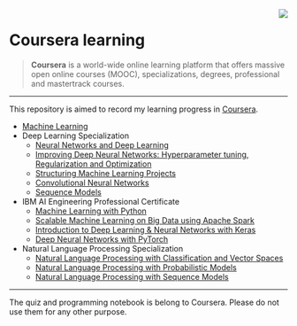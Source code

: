 <img src="https://d3njjcbhbojbot.cloudfront.net/web/images/favicons/apple-touch-icon-60x60.png"  align="right">

# Coursera learning
> **Coursera** is a world-wide online learning platform that offers massive open online courses (MOOC), specializations, degrees, professional and mastertrack courses.
***
This repository is aimed to record my learning progress in [Coursera](https://www.coursera.org/).

- [Machine Learning](https://github.com/zonghui0228/coursera-learning/tree/master/Machine%20Learning)
- Deep Learning Specialization
  - [Neural Networks and Deep Learning](https://github.com/zonghui0228/coursera-learning/tree/master/Deep%20Learning%20Specialization/Neural%20Networks%20and%20Deep%20Learning)
  - [Improving Deep Neural Networks: Hyperparameter tuning, Regularization and Optimization](https://github.com/zonghui0228/coursera-learning/tree/master/Deep%20Learning%20Specialization/Improving%20Deep%20Neural%20Networks%20Hyperparameter%20tuning%2C%20Regularization%20and%20Optimization)
  - [Structuring Machine Learning Projects](https://github.com/zonghui0228/coursera-learning/tree/master/Deep%20Learning%20Specialization/Structuring%20Machine%20Learning%20Projects)
  - [Convolutional Neural Networks](https://github.com/zonghui0228/coursera-learning/tree/master/Deep%20Learning%20Specialization/Convolutional%20Neural%20Networks)
  - [Sequence Models](https://github.com/zonghui0228/coursera-learning/tree/master/Deep%20Learning%20Specialization/Sequence%20Models)
- IBM AI Engineering Professional Certificate
  - [Machine Learning with Python](https://github.com/zonghui0228/coursera-learning/tree/master/IBM%20AI%20Engineering%20Professional%20Certificate/Machine%20Learning%20with%20Python)
  - [Scalable Machine Learning on Big Data using Apache Spark](https://github.com/zonghui0228/coursera-learning/tree/master/IBM%20AI%20Engineering%20Professional%20Certificate/Scalable%20Machine%20Learning%20on%20Big%20Data%20using%20Apache%20Spark)
  - [Introduction to Deep Learning & Neural Networks with Keras](https://github.com/zonghui0228/coursera-learning/tree/master/IBM%20AI%20Engineering%20Professional%20Certificate/Introduction%20to%20Deep%20Learning%20%26%20Neural%20Networks%20with%20Keras)
  - [Deep Neural Networks with PyTorch](https://github.com/zonghui0228/coursera-learning/tree/master/IBM%20AI%20Engineering%20Professional%20Certificate/Deep%20Neural%20Networks%20with%20Pytorch)
- Natural Language Processing Specialization
  - [Natural Language Processing with Classification and Vector Spaces](https://github.com/zonghui0228/coursera-learning/tree/master/Natural%20Language%20Processing%20Specialization/Natural%20Language%20Processing%20with%20Classification%20and%20Vector%20Spaces)
  - [Natural Language Processing with Probabilistic Models](https://github.com/zonghui0228/coursera-learning/tree/master/Natural%20Language%20Processing%20Specialization/Natural%20Language%20Processing%20with%20Probabilistic%20Models)
  - [Natural Language Processing with Sequence Models](https://github.com/zonghui0228/coursera-learning/tree/master/Natural%20Language%20Processing%20Specialization/Natural%20Language%20Processing%20with%20Sequence%20Models)

***

The quiz and programming notebook is belong to Coursera. Please do not use them for any other purpose.